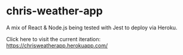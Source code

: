 # chris-weather-app
A mix of React & Node.js being tested with Jest to deploy via Heroku.

Click here to visit the current iteration:
https://chrisweatherapp.herokuapp.com/